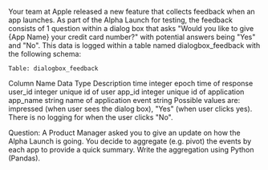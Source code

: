 Your team at Apple released a new feature that collects feedback when an app launches. As part of the Alpha Launch for testing, the feedback consists of 1 question within a dialog box that asks "Would you like to give {App Name} your credit card number?" with potential answers being "Yes" and "No". This data is logged within a table named dialogbox_feedback with the following schema:


    

    Table: dialogbox_feedback
    
Column Name	Data Type	Description
time	integer	epoch time of response
user_id	integer	unique id of user
app_id	integer	unique id of application
app_name	string	name of application
event	string	Possible values are: impressed (when user sees the dialog box), "Yes" (when user clicks yes). There is no logging for when the user clicks "No".

    
    
Question: A Product Manager asked you to give an update on how the Alpha Launch is going. You decide to aggregate (e.g. pivot) the events by each app to provide a quick summary. Write the aggregation using Python (Pandas).